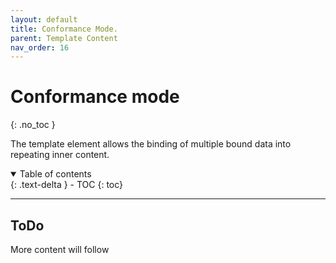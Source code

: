 ```yaml
---
layout: default
title: Conformance Mode.
parent: Template Content
nav_order: 16
---
```


# Conformance mode
{: .no_toc }

The template element allows the binding of multiple bound data into repeating inner content.

<details open markdown="block">
  <summary>
    Table of contents
  </summary>
  {: .text-delta }
- TOC
{: toc}
</details>

---

## ToDo

More content will follow
